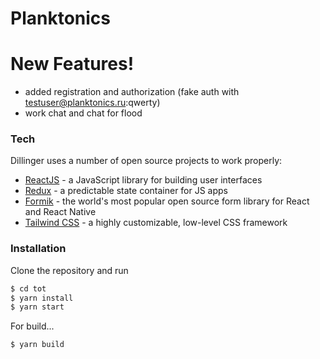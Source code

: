 # Planktonics

# New Features!

  - added registration and authorization (fake auth with testuser@planktonics.ru:qwerty)
  - work chat and chat for flood

### Tech

Dillinger uses a number of open source projects to work properly:

* [ReactJS] - a JavaScript library for building user interfaces
* [Redux] - a predictable state container for JS apps
* [Formik] - the world's most popular open source form library for React and React Native
* [Tailwind CSS] - a highly customizable, low-level CSS framework

### Installation

Clone the repository and run

```sh
$ cd tot
$ yarn install
$ yarn start
```

For build...

```sh
$ yarn build
``` 

   [ReactJS]: <https://reactjs.org/>
   [Redux]: <https://redux.js.org/>
   [Formik]: <https://formik.org/>
   [Tailwind CSS]: <https://tailwindcss.com/>
